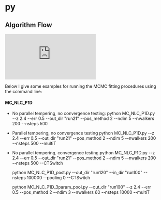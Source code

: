 # py

## Algorithm Flow
![codeflow](https://github.com/SGontcho/NLC_Ina/Figures/NLC_codemap.pdf)


Below I give some examples for running the MCMC fitting procedures using the command line:
#### MC_NLC_P1D
* No parallel tempering, no convergence testing:
    python MC_NLC_P1D.py --z 2.4 --err 0.5 --out_dir "run21" --pos_method 2 --ndim 5 --nwalkers 200 --nsteps 500
* Parallel tempering, no convergence testing
    python MC_NLC_P1D.py --z 2.4 --err 0.5 --out_dir "run21" --pos_method 2 --ndim 5 --nwalkers 200 --nsteps 500 --multiT
* No parallel tempering, convergence testing
    python MC_NLC_P1D.py --z 2.4 --err 0.5 --out_dir "run21" --pos_method 2 --ndim 5 --nwalkers 200 --nsteps 500 --CTSwitch

    python MC_NLC_P1D_post.py --out_dir "run120" --in_dir "run100" --nsteps 100000 --pooling 0 --CTSwitch

    python MC_NLC_P1D_3param_pool.py --out_dir "run100" --z 2.4 --err 0.5 --pos_method 2 --ndim 3 --nwalkers 60 --nsteps 10000 --multiT